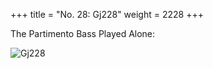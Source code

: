 +++
title = "No. 28: Gj228"
weight = 2228
+++

The Partimento Bass Played Alone:

![Gj228](/img/028DurNum.jpg)
